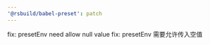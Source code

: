```yaml
---
'@rsbuild/babel-preset': patch
---
```


fix: presetEnv need allow null value
fix: presetEnv 需要允许传入空值
